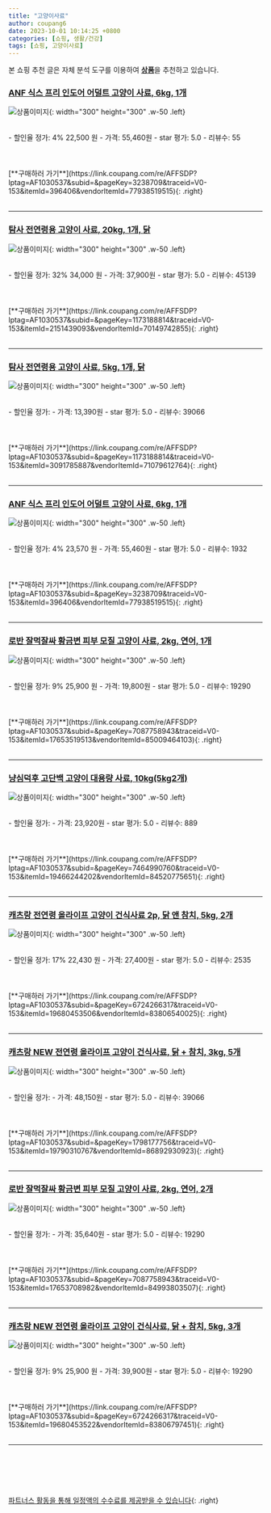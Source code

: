 ```yaml
---
title: "고양이사료"
author: coupang6
date: 2023-10-01 10:14:25 +0800
categories: [쇼핑, 생활/건강]
tags: [쇼핑, 고양이사료]
---
```


본 쇼핑 추천 글은 자체 분석 도구를 이용하여 [**상품**](https://link.coupang.com/a/bao1ui)을 추천하고 있습니다.

### [ANF 식스 프리 인도어 어덜트 고양이 사료, 6kg, 1개](https://link.coupang.com/re/AFFSDP?lptag=AF1030537&subid=&pageKey=3238709&traceid=V0-153&itemId=396406&vendorItemId=77938519515)

![상품이미지](https://thumbnail9.coupangcdn.com/thumbnails/remote/230x230ex/image/retail/images/1411493389993295-4b496cb9-7e4b-420e-9a94-cfef0de52730.jpg){: width="300" height="300" .w-50 .left}


<br>
- 할인율 정가: 4%  22,500   원
- 가격: 55,460원
- star 평가: 5.0
- 리뷰수: 55
<br>
<br>
<br>
<br>
[**구매하러 가기**](https://link.coupang.com/re/AFFSDP?lptag=AF1030537&subid=&pageKey=3238709&traceid=V0-153&itemId=396406&vendorItemId=77938519515){: .right}
<br>
<br>

---

### [탐사 전연령용 고양이 사료, 20kg, 1개, 닭](https://link.coupang.com/re/AFFSDP?lptag=AF1030537&subid=&pageKey=1173188814&traceid=V0-153&itemId=2151439093&vendorItemId=70149742855)

![상품이미지](https://thumbnail10.coupangcdn.com/thumbnails/remote/230x230ex/image/retail/images/1244572466192737-bcd4cc5a-95a8-4135-8700-6089c262ca2b.jpg){: width="300" height="300" .w-50 .left}


<br>
- 할인율 정가: 32%  34,000   원
- 가격: 37,900원
- star 평가: 5.0
- 리뷰수: 45139
<br>
<br>
<br>
<br>
[**구매하러 가기**](https://link.coupang.com/re/AFFSDP?lptag=AF1030537&subid=&pageKey=1173188814&traceid=V0-153&itemId=2151439093&vendorItemId=70149742855){: .right}
<br>
<br>

---

### [탐사 전연령용 고양이 사료, 5kg, 1개, 닭](https://link.coupang.com/re/AFFSDP?lptag=AF1030537&subid=&pageKey=1173188814&traceid=V0-153&itemId=3091785887&vendorItemId=71079612764)

![상품이미지](https://thumbnail7.coupangcdn.com/thumbnails/remote/230x230ex/image/retail/images/258838136475856-4d84b7dc-14af-4d5b-802f-3d6cfad66c68.jpg){: width="300" height="300" .w-50 .left}


<br>
- 할인율 정가: 
- 가격: 13,390원
- star 평가: 5.0
- 리뷰수: 39066
<br>
<br>
<br>
<br>
[**구매하러 가기**](https://link.coupang.com/re/AFFSDP?lptag=AF1030537&subid=&pageKey=1173188814&traceid=V0-153&itemId=3091785887&vendorItemId=71079612764){: .right}
<br>
<br>

---

### [ANF 식스 프리 인도어 어덜트 고양이 사료, 6kg, 1개](https://link.coupang.com/re/AFFSDP?lptag=AF1030537&subid=&pageKey=3238709&traceid=V0-153&itemId=396406&vendorItemId=77938519515)

![상품이미지](https://thumbnail9.coupangcdn.com/thumbnails/remote/230x230ex/image/retail/images/1411493389993295-4b496cb9-7e4b-420e-9a94-cfef0de52730.jpg){: width="300" height="300" .w-50 .left}


<br>
- 할인율 정가: 4%  23,570   원
- 가격: 55,460원
- star 평가: 5.0
- 리뷰수: 1932
<br>
<br>
<br>
<br>
[**구매하러 가기**](https://link.coupang.com/re/AFFSDP?lptag=AF1030537&subid=&pageKey=3238709&traceid=V0-153&itemId=396406&vendorItemId=77938519515){: .right}
<br>
<br>

---

### [로반 잘먹잘싸 황금변 피부 모질 고양이 사료, 2kg, 연어, 1개](https://link.coupang.com/re/AFFSDP?lptag=AF1030537&subid=&pageKey=7087758943&traceid=V0-153&itemId=17653519513&vendorItemId=85009464103)

![상품이미지](https://thumbnail7.coupangcdn.com/thumbnails/remote/230x230ex/image/vendor_inventory/7f44/0f050a1bbc5c1226daff4565b79a6c3af8a7e1771ef8a3a9e773b20f6859.jpg){: width="300" height="300" .w-50 .left}


<br>
- 할인율 정가: 9%  25,900   원
- 가격: 19,800원
- star 평가: 5.0
- 리뷰수: 19290
<br>
<br>
<br>
<br>
[**구매하러 가기**](https://link.coupang.com/re/AFFSDP?lptag=AF1030537&subid=&pageKey=7087758943&traceid=V0-153&itemId=17653519513&vendorItemId=85009464103){: .right}
<br>
<br>

---

### [냥심덕후 고단백 고양이 대용량 사료, 10kg(5kg2개)](https://link.coupang.com/re/AFFSDP?lptag=AF1030537&subid=&pageKey=7464990760&traceid=V0-153&itemId=19466244202&vendorItemId=84520775651)

![상품이미지](https://thumbnail8.coupangcdn.com/thumbnails/remote/230x230ex/image/vendor_inventory/45f3/5f49a99d55578df8df17342f161ce7a872bc238a8c2ce75cb1a7824e95de.jpg){: width="300" height="300" .w-50 .left}


<br>
- 할인율 정가: 
- 가격: 23,920원
- star 평가: 5.0
- 리뷰수: 889
<br>
<br>
<br>
<br>
[**구매하러 가기**](https://link.coupang.com/re/AFFSDP?lptag=AF1030537&subid=&pageKey=7464990760&traceid=V0-153&itemId=19466244202&vendorItemId=84520775651){: .right}
<br>
<br>

---

### [캐츠랑 전연령 올라이프 고양이 건식사료 2p, 닭 앤 참치, 5kg, 2개](https://link.coupang.com/re/AFFSDP?lptag=AF1030537&subid=&pageKey=6724266317&traceid=V0-153&itemId=19680453506&vendorItemId=83806540025)

![상품이미지](https://thumbnail10.coupangcdn.com/thumbnails/remote/230x230ex/image/vendor_inventory/045e/0ca151c20d8461d7e37bc2e82b0ce22ea4e6685cf26ef1946ba8840afa8c.jpg){: width="300" height="300" .w-50 .left}


<br>
- 할인율 정가: 17%  22,430   원
- 가격: 27,400원
- star 평가: 5.0
- 리뷰수: 2535
<br>
<br>
<br>
<br>
[**구매하러 가기**](https://link.coupang.com/re/AFFSDP?lptag=AF1030537&subid=&pageKey=6724266317&traceid=V0-153&itemId=19680453506&vendorItemId=83806540025){: .right}
<br>
<br>

---

### [캐츠랑 NEW 전연령 올라이프 고양이 건식사료, 닭 + 참치, 3kg, 5개](https://link.coupang.com/re/AFFSDP?lptag=AF1030537&subid=&pageKey=1798177756&traceid=V0-153&itemId=19790310767&vendorItemId=86892930923)

![상품이미지](https://thumbnail9.coupangcdn.com/thumbnails/remote/230x230ex/image/retail/images/e7982335-31e0-4ef7-b6a3-bfe569008a2c4138028075561708520.png){: width="300" height="300" .w-50 .left}


<br>
- 할인율 정가: 
- 가격: 48,150원
- star 평가: 5.0
- 리뷰수: 39066
<br>
<br>
<br>
<br>
[**구매하러 가기**](https://link.coupang.com/re/AFFSDP?lptag=AF1030537&subid=&pageKey=1798177756&traceid=V0-153&itemId=19790310767&vendorItemId=86892930923){: .right}
<br>
<br>

---

### [로반 잘먹잘싸 황금변 피부 모질 고양이 사료, 2kg, 연어, 2개](https://link.coupang.com/re/AFFSDP?lptag=AF1030537&subid=&pageKey=7087758943&traceid=V0-153&itemId=17653708982&vendorItemId=84993803507)

![상품이미지](https://thumbnail7.coupangcdn.com/thumbnails/remote/230x230ex/image/retail/images/1140189009657481-468a615d-8a46-48c3-82df-fc343f60db5a.jpeg){: width="300" height="300" .w-50 .left}


<br>
- 할인율 정가: 
- 가격: 35,640원
- star 평가: 5.0
- 리뷰수: 19290
<br>
<br>
<br>
<br>
[**구매하러 가기**](https://link.coupang.com/re/AFFSDP?lptag=AF1030537&subid=&pageKey=7087758943&traceid=V0-153&itemId=17653708982&vendorItemId=84993803507){: .right}
<br>
<br>

---

### [캐츠랑 NEW 전연령 올라이프 고양이 건식사료, 닭 + 참치, 5kg, 3개](https://link.coupang.com/re/AFFSDP?lptag=AF1030537&subid=&pageKey=6724266317&traceid=V0-153&itemId=19680453522&vendorItemId=83806797451)

![상품이미지](https://thumbnail8.coupangcdn.com/thumbnails/remote/230x230ex/image/vendor_inventory/4ac1/525a8454cbdfb0fabf54353d8cc2472c86b12e397a402e6f8a4aab70b4f9.jpg){: width="300" height="300" .w-50 .left}


<br>
- 할인율 정가: 9%  25,900   원
- 가격: 39,900원
- star 평가: 5.0
- 리뷰수: 19290
<br>
<br>
<br>
<br>
[**구매하러 가기**](https://link.coupang.com/re/AFFSDP?lptag=AF1030537&subid=&pageKey=6724266317&traceid=V0-153&itemId=19680453522&vendorItemId=83806797451){: .right}
<br>
<br>

---
<br><br><br><br><br> [파트너스 활동을 통해 일정액의 수수료를 제공받을 수 있습니다](https://link.coupang.com/a/bao1ui){: .right}